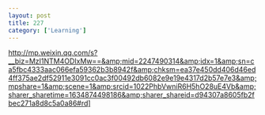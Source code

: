 ```yaml
---
layout: post
title: 227
category: ['Learning']
---
```


http://mp.weixin.qq.com/s?__biz=MzI1NTM4ODIxMw==&amp;mid=2247490314&amp;idx=1&amp;sn=ca5fbc4333aac066efa59362b3b8942f&amp;chksm=ea37e450dd406d46ed4ff375ae2df52911e3091cc0ac3f00492db6082e9e19e4317d2b57e7e3&amp;mpshare=1&amp;scene=1&amp;srcid=1022PhbVwniR6H5hO28uE4Vb&amp;sharer_sharetime=1634874498186&amp;sharer_shareid=d94307a8605fb2fbec271a8d8c5a0a86#rd]


